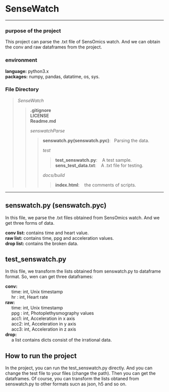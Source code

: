 
# SenseWatch
***
### purpose of the project
This project  can parse the .txt file of SensOmics watch. And we can obtain the conv and raw dataframes from the project.
### environment
**language:**  python3.x  
**packages:**  numpy, pandas, datatime, os, sys.

### File Directory
> _SenseWatch_
>> **.gitignore**  
>> **LICENSE**  
>> **Readme.md**  
>>
>> _senswatchParse_
>>>**senswatch.py(senswatch.pyc)**:&nbsp;&nbsp;&nbsp;Parsing the  data.  
>>>
>>>*test*  
>>>>**test_senswatch.py**:&nbsp;&nbsp;&nbsp; A test sample.  
>>>>**sens_test_data.txt**:&nbsp;&nbsp;&nbsp; A .txt file for testing.  
>>>
>>>*docs/build*  
>>>>**index.html**:&nbsp;&nbsp;&nbsp; the comments of scripts.

***

## senswatch.py (senswatch.pyc)
In this file, we parse the .txt files obtained from SensOmics watch. And we get three forms of data.

**conv list:** contains time and heart value.  
**raw list:** contains time, ppg and acceleration values.    
**drop list:** contains the broken data.  

## test_senswatch.py  
In this file, we transform the lists obtained from senswatch.py to dataframe format.
So, wen can get three dataframes:

**conv:**  
&nbsp;&nbsp;&nbsp;&nbsp;&nbsp;time: int, Unix timestamp    
&nbsp;&nbsp;&nbsp;&nbsp;&nbsp;hr  : int, Heart rate    
**raw:**  
&nbsp;&nbsp;&nbsp;&nbsp;&nbsp;time: int, Unix timestamp  
&nbsp;&nbsp;&nbsp;&nbsp;&nbsp;ppg : int, Photoplethysmography values  
&nbsp;&nbsp;&nbsp;&nbsp;&nbsp;acc1: int, Acceleration in x axis  
&nbsp;&nbsp;&nbsp;&nbsp;&nbsp;acc2: int, Acceleration in y axis  
&nbsp;&nbsp;&nbsp;&nbsp;&nbsp;acc3: int, Acceleration in z axis  
**drop:**  
&nbsp;&nbsp;&nbsp;&nbsp;&nbsp;a list contains dicts consist of the irrational data.
## How to run the project
In the project, you can run the test_senswatch.py directly. And you can change the test file to your files (change the path). Then
 you can get the dataframes. Of course, you can transform the lists obtaned from senswatch.py to other formats sucn as json, h5 and so on.
